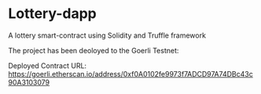 # Lottery-dapp
A lottery smart-contract using Solidity and Truffle framework

The project has been deoloyed to the Goerli Testnet:

Deployed Contract URL:
https://goerli.etherscan.io/address/0xf0A0102fe9973f7ADCD97A74DBc43c90A3103079 
